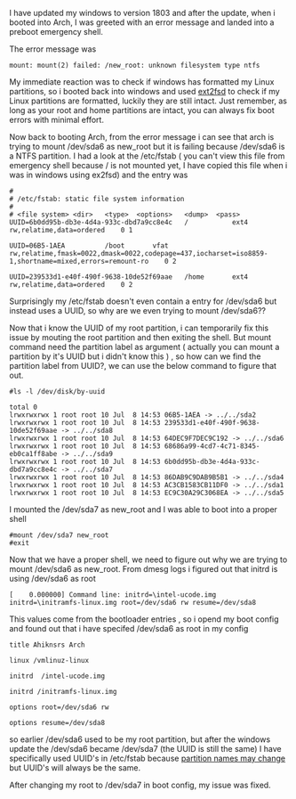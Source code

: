 I have updated my windows to version 1803 and after the update, when i booted into Arch, I was greeted with an error message and landed into a preboot emergency shell.

The error message was

```
mount: mount(2) failed: /new_root: unknown filesystem type ntfs  
```

My immediate reaction was to check if windows has formatted my Linux partitions, so i booted back into windows and used [ext2fsd](http://www.ext2fsd.com/) to check if my Linux partitions are formatted, luckily they are still intact. Just remember, as long as your root and home partitions are intact, you can always fix boot errors with minimal effort. 
 

Now back to booting Arch, from the error message i can see that arch is trying to mount /dev/sda6 as new_root but it is failing because /dev/sda6 is a NTFS partition. I had a look at the /etc/fstab ( you can't view this file from emergency shell because / is not mounted yet, I have copied this file when i was in windows using ex2fsd) and the entry was 
 

```
# 
# /etc/fstab: static file system information
#
# <file system>	<dir>	<type>	<options>	<dump>	<pass>
UUID=6b0dd95b-db3e-4d4a-933c-dbd7a9cc8e4c	/         	ext4      	rw,relatime,data=ordered	0 1

UUID=06B5-1AEA      	/boot     	vfat      	rw,relatime,fmask=0022,dmask=0022,codepage=437,iocharset=iso8859-1,shortname=mixed,errors=remount-ro	0 2

UUID=239533d1-e40f-490f-9638-10de52f69aae	/home     	ext4      	rw,relatime,data=ordered	0 2
```

Surprisingly my /etc/fstab doesn't even contain a entry for /dev/sda6 but instead uses a UUID, so why are we even trying to mount /dev/sda6?? 

Now that i know the UUID of my root partition, i can temporarily fix this issue by mouting the root partition and then exiting the shell. But mount command need the partition label as argument ( actually you can mount a partition by it's UUID but i didn't know this ) , so how can we find the partition label from UUID?, we can use the below command to figure that out.

```
#ls -l /dev/disk/by-uuid 

total 0
lrwxrwxrwx 1 root root 10 Jul  8 14:53 06B5-1AEA -> ../../sda2
lrwxrwxrwx 1 root root 10 Jul  8 14:53 239533d1-e40f-490f-9638-10de52f69aae -> ../../sda8
lrwxrwxrwx 1 root root 10 Jul  8 14:53 64DEC9F7DEC9C192 -> ../../sda6
lrwxrwxrwx 1 root root 10 Jul  8 14:53 68686a99-4cd7-4c71-8345-eb0ca1ff8abe -> ../../sda9
lrwxrwxrwx 1 root root 10 Jul  8 14:53 6b0dd95b-db3e-4d4a-933c-dbd7a9cc8e4c -> ../../sda7
lrwxrwxrwx 1 root root 10 Jul  8 14:53 86DAB9C9DAB9B5B1 -> ../../sda4
lrwxrwxrwx 1 root root 10 Jul  8 14:53 AC3CB1583CB11DF0 -> ../../sda1
lrwxrwxrwx 1 root root 10 Jul  8 14:53 EC9C30A29C3068EA -> ../../sda5

```
 
I mounted the /dev/sda7 as new_root and I was able to boot into a proper shell
```
#mount /dev/sda7 new_root
#exit
```

Now that we have a proper shell, we need to figure out why we are trying to mount /dev/sda6 as new_root. From dmesg logs i figured out that initrd is using /dev/sda6 as root 


```
[    0.000000] Command line: initrd=\intel-ucode.img initrd=\initramfs-linux.img root=/dev/sda6 rw resume=/dev/sda8 
```
 

This values come from the bootloader entries , so i opend my boot config and found out that i have specifed /dev/sda6 as root in my config

```
title Ahiknsrs Arch  

linux /vmlinuz-linux 

initrd  /intel-ucode.img 

initrd /initramfs-linux.img 

options root=/dev/sda6 rw  

options resume=/dev/sda8 
```
 
so earlier /dev/sda6 used to be my root partition, but after the windows update the /dev/sda6 became /dev/sda7 (the UUID is still the same) I have specifically used UUID's in /etc/fstab because [partition names may change](https://unix.stackexchange.com/a/137868) but UUID's will always be the same. 

After changing my root to /dev/sda7 in boot config, my issue was fixed. 
